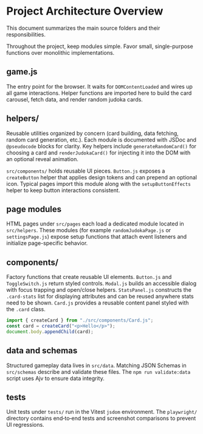 # Project Architecture Overview

This document summarizes the main source folders and their responsibilities.

Throughout the project, keep modules simple. Favor small,
single-purpose functions over monolithic implementations.

## game.js

The entry point for the browser. It waits for `DOMContentLoaded` and wires up all game interactions. Helper functions are imported here to build the card carousel, fetch data, and render random judoka cards.

## helpers/

Reusable utilities organized by concern (card building, data fetching, random card generation, etc.). Each module is documented with JSDoc and `@pseudocode` blocks for clarity.
Key helpers include `generateRandomCard()` for choosing a card and `renderJudokaCard()` for injecting it into the DOM with an optional reveal animation.

`src/components/` holds reusable UI pieces. `Button.js` exposes a `createButton` helper that applies design tokens and can prepend an optional icon. Typical pages import this module along with the `setupButtonEffects` helper to keep button interactions consistent.

## page modules

HTML pages under `src/pages` each load a dedicated module located in
`src/helpers`. These modules (for example `randomJudokaPage.js` or
`settingsPage.js`) expose setup functions that attach event listeners and
initialize page-specific behavior.

## components/

Factory functions that create reusable UI elements. `Button.js` and
`ToggleSwitch.js` return styled controls. `Modal.js` builds an accessible
dialog with focus trapping and open/close helpers. `StatsPanel.js` constructs
the `.card-stats` list for displaying attributes and can be reused anywhere
stats need to be shown. `Card.js` provides a reusable content panel styled with
the `.card` class.

```javascript
import { createCard } from "./src/components/Card.js";
const card = createCard("<p>Hello</p>");
document.body.appendChild(card);
```

## data and schemas

Structured gameplay data lives in `src/data`. Matching JSON Schemas in `src/schemas` describe and validate these files. The `npm run validate:data` script uses Ajv to ensure data integrity.

## tests

Unit tests under `tests/` run in the Vitest `jsdom` environment. The `playwright/` directory contains end‑to‑end tests and screenshot comparisons to prevent UI regressions.
